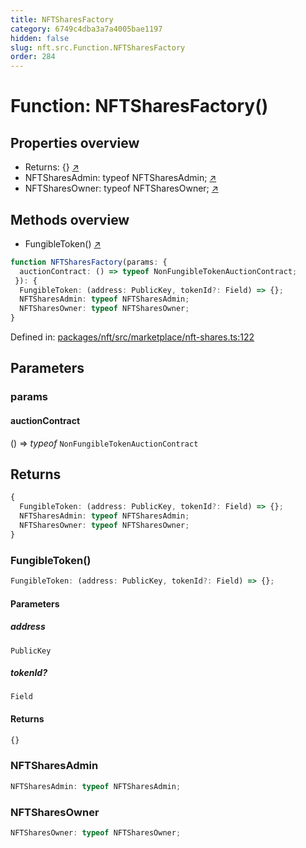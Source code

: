 ```yaml
---
title: NFTSharesFactory
category: 6749c4dba3a7a4005bae1197
hidden: false
slug: nft.src.Function.NFTSharesFactory
order: 284
---
```


# Function: NFTSharesFactory()

## Properties overview

- Returns: {} [↗](#returns)
- NFTSharesAdmin:  typeof NFTSharesAdmin; [↗](#nftsharesadmin)
- NFTSharesOwner:  typeof NFTSharesOwner; [↗](#nftsharesowner)

## Methods overview

- FungibleToken() [↗](#fungibletoken)

```ts
function NFTSharesFactory(params: {
  auctionContract: () => typeof NonFungibleTokenAuctionContract;
 }): {
  FungibleToken: (address: PublicKey, tokenId?: Field) => {};
  NFTSharesAdmin: typeof NFTSharesAdmin;
  NFTSharesOwner: typeof NFTSharesOwner;
}
```

Defined in: [packages/nft/src/marketplace/nft-shares.ts:122](https://github.com/zkcloudworker/minatokens-lib/blob/main/packages/nft/src/marketplace/nft-shares.ts#L122)

## Parameters

### params

#### auctionContract

() => *typeof* `NonFungibleTokenAuctionContract`

## Returns

```ts
{
  FungibleToken: (address: PublicKey, tokenId?: Field) => {};
  NFTSharesAdmin: typeof NFTSharesAdmin;
  NFTSharesOwner: typeof NFTSharesOwner;
}
```

### FungibleToken()

```ts
FungibleToken: (address: PublicKey, tokenId?: Field) => {};
```

#### Parameters

##### address

`PublicKey`

##### tokenId?

`Field`

#### Returns

```ts
{}
```

### NFTSharesAdmin

```ts
NFTSharesAdmin: typeof NFTSharesAdmin;
```

### NFTSharesOwner

```ts
NFTSharesOwner: typeof NFTSharesOwner;
```
